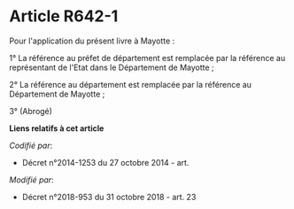 # Article R642-1

Pour l'application du présent livre à Mayotte :

1° La référence au préfet de département est remplacée par la référence au représentant de l'Etat dans le Département de
Mayotte ;

2° La référence au département est remplacée par la référence au Département de Mayotte ;

3° (Abrogé)

**Liens relatifs à cet article**

_Codifié par_:

  - Décret n°2014-1253 du 27 octobre 2014 - art.

_Modifié par_:

  - Décret n°2018-953 du 31 octobre 2018 - art. 23
